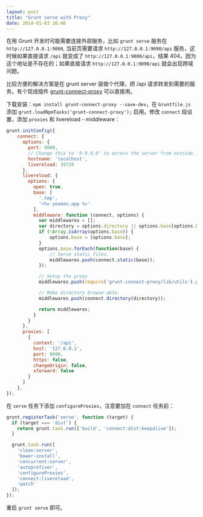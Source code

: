 ```yaml
---
layout: post
title: "Grunt serve with Proxy"
date: 2014-01-03 16:46
---
```


在用 Grunt 开发时可能需要连接外部服务，比如 `grunt serve` 服务在 `http://127.0.0.1:9000`, 当前页需要请求 `http://127.0.0.1:9090/api` 服务，这时候如果直接请求 `/api` 就变成了 `http://127.0.0.1:9000/api`，结果 404，因为这个地址是不存在的；如果直接请求 `http://127.0.0.1:9090/api` 就会出现跨域问题。

比较方便的解决方案是在 grunt server 层做个代理，把 /api 请求转发到需要的服务。有个现成插件 [grunt-connect-proxy][1] 可以直接用。

下载安装：`npm install grunt-connect-proxy --save-dev`，在 `Gruntfile.js` 添加 `grunt.loadNpmTasks('grunt-connect-proxy');` 启用。修改 `connect` 段设置，添加 `proxies` 和 livereload - middleware：

```js
grunt.initConfig({
    connect: {
      options: {
        port: 9000,
        // Change this to '0.0.0.0' to access the server from outside.
        hostname: 'localhost',
        livereload: 35729
      },
      livereload: {
        options: {
          open: true,
          base: [
            '.tmp',
            '<%= yeoman.app %>'
          ],
          middleware: function (connect, options) {
            var middlewares = [];
            var directory = options.directory || options.base[options.base.length - 1];
            if (!Array.isArray(options.base)) {
                options.base = [options.base];
            }
            options.base.forEach(function(base) {
                // Serve static files.
                middlewares.push(connect.static(base));
            });

            // Setup the proxy
            middlewares.push(require('grunt-connect-proxy/lib/utils').proxyRequest);

            // Make directory browse-able.
            middlewares.push(connect.directory(directory));

            return middlewares;
          }
        }
      },
      proxies: [
        {
          context: '/api',
          host: '127.0.0.1',
          port: 9090,
          https: false,
          changeOrigin: false,
          xforward: false
        }
      ]
    },
});
```

在 `serve` 任务下添加 `configureProxies`，注意要加在 `connect` 任务前：

```js
grunt.registerTask('serve', function (target) {
  if (target === 'dist') {
    return grunt.task.run(['build', 'connect:dist:keepalive']);
  }

  grunt.task.run([
    'clean:server',
    'bower-install',
    'concurrent:server',
    'autoprefixer',
    'configureProxies',
    'connect:livereload',
    'watch'
  ]);
});
```

重启 `grunt serve` 即可。

[1]:https://github.com/drewzboto/grunt-connect-proxy

